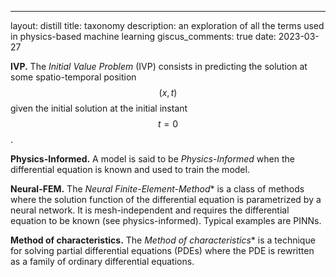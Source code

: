 ---
layout: distill
title: taxonomy
description: an exploration of all the terms used in physics-based machine learning
giscus_comments: true
date: 2023-03-27

**IVP.** The *Initial Value Problem* (IVP) consists in predicting the solution at some spatio-temporal position $$(x,t)$$ given the initial solution at the initial instant $$t=0$$.

**Physics-Informed.** A model is said to be *Physics-Informed* when the differential equation is known and used to train the model.

**Neural-FEM.** The *Neural Finite-Element-Method** is a class of methods where the solution function of the differential equation is parametrized by a neural network. It is mesh-independent and requires the differential equation to be known (see physics-informed). Typical examples are PINNs.

**Method of characteristics.** The *Method of characteristics** is a technique for solving partial differential equations (PDEs) where the PDE is rewritten as a family of ordinary differential equations.


